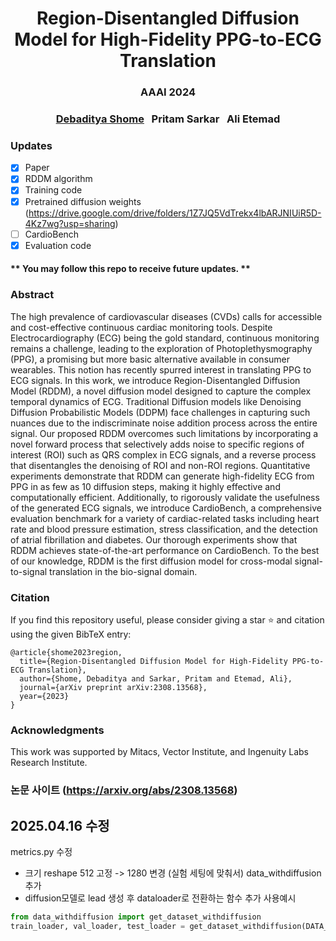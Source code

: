 <h1 align="center"> 
Region-Disentangled Diffusion Model for High-Fidelity PPG-to-ECG Translation
</h1>

<h3 align="center">
AAAI 2024
</h3>
<h3 align="center">
<a href="https://www.debadityashome.com">Debaditya Shome</a>
&nbsp;
Pritam Sarkar
&nbsp;
Ali Etemad
</h3>


### Updates
- [x] Paper
- [x] RDDM algorithm
- [x] Training code
- [x] Pretrained diffusion weights (https://drive.google.com/drive/folders/1Z7JQ5VdTrekx4lbARJNIUiR5D-4Kz7wg?usp=sharing)
- [ ] CardioBench
- [x] Evaluation code

#### ** You may follow this repo to receive future updates. **


### Abstract
The high prevalence of cardiovascular diseases (CVDs) calls for accessible and cost-effective continuous cardiac monitoring tools. Despite Electrocardiography (ECG) being the gold standard, continuous monitoring remains a challenge, leading to the exploration of Photoplethysmography (PPG), a promising but more basic alternative available in consumer wearables. This notion has recently spurred interest in translating PPG to ECG signals. In this work, we introduce Region-Disentangled Diffusion Model (RDDM), a novel diffusion model designed to capture the complex temporal dynamics of ECG. Traditional Diffusion models like Denoising Diffusion Probabilistic Models (DDPM) face challenges in capturing such nuances due to the indiscriminate noise addition process across the entire signal. Our proposed RDDM overcomes such limitations by incorporating a novel forward process that selectively adds noise to specific regions of interest (ROI) such as QRS complex in ECG signals, and a reverse process that disentangles the denoising of ROI and non-ROI regions. Quantitative experiments demonstrate that RDDM can generate high-fidelity ECG from PPG in as few as 10 diffusion steps, making it highly effective and computationally efficient. Additionally, to rigorously validate the usefulness of the generated ECG signals, we introduce CardioBench, a comprehensive evaluation benchmark for a variety of cardiac-related tasks including heart rate and blood pressure estimation, stress classification, and the detection of atrial fibrillation and diabetes. Our thorough experiments show that RDDM achieves state-of-the-art performance on CardioBench. To the best of our knowledge, RDDM is the first diffusion model for cross-modal signal-to-signal translation in the bio-signal domain.


### Citation
If you find this repository useful, please consider giving a star :star: and citation using the given BibTeX entry:

```
@article{shome2023region,
  title={Region-Disentangled Diffusion Model for High-Fidelity PPG-to-ECG Translation},
  author={Shome, Debaditya and Sarkar, Pritam and Etemad, Ali},
  journal={arXiv preprint arXiv:2308.13568},
  year={2023}
}
```

### Acknowledgments
This work was supported by Mitacs, Vector Institute, and
Ingenuity Labs Research Institute.



### 논문 사이트 (https://arxiv.org/abs/2308.13568)


## 2025.04.16 수정  

metrics.py 수정  
- 크기 reshape 512 고정 -> 1280 변경 (실험 세팅에 맞춰서)
data_withdiffusion 추가
- diffusion모델로 lead 생성 후 dataloader로 전환하는 함수 추가
사용예시

```python
from data_withdiffusion import get_dataset_withdiffusion
train_loader, val_loader, test_loader = get_dataset_withdiffusion(DATA_PATH = '/cap/RDDM-main/datasets/', MODEL_PATH='/cap/RDDM-main/hsh/ECG2ECG_FINAL/LEAD1TO' ,lead_num=[2], only_one=False)
```


